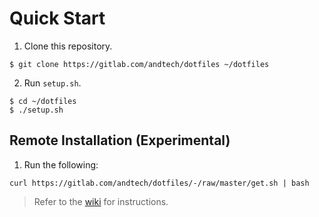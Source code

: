 # Quick Start
1. Clone this repository.

```
$ git clone https://gitlab.com/andtech/dotfiles ~/dotfiles
```

2. Run `setup.sh`.

```
$ cd ~/dotfiles
$ ./setup.sh
```

## Remote Installation (Experimental)
1. Run the following:

```
curl https://gitlab.com/andtech/dotfiles/-/raw/master/get.sh | bash
```

> Refer to the [wiki](https://gitlab.com/andtech/dotfiles/-/wikis/home) for instructions.
